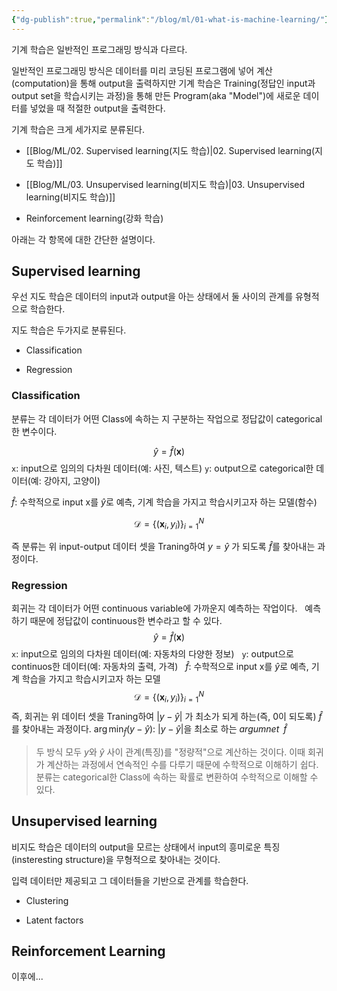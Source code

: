 ```yaml
---
{"dg-publish":true,"permalink":"/blog/ml/01-what-is-machine-learning/"}
---
```


기계 학습은 일반적인 프로그래밍 방식과 다르다.

일반적인 프로그래밍 방식은 데이터를 미리 코딩된 프로그램에 넣어 계산(computation)을 통해 output을 출력하지만 기계 학습은 Training(정답인 input과 output set을 학습시키는 과정)을 통해 만든 Program(aka "Model")에 새로운 데이터를 넣었을 때 적절한 output을 출력한다.


기계 학습은 크게 세가지로 분류된다.

- [[Blog/ML/02. Supervised learning(지도 학습)\|02. Supervised learning(지도 학습)]]

- [[Blog/ML/03. Unsupervised learning(비지도 학습)\|03. Unsupervised learning(비지도 학습)]]

- Reinforcement learning(강화 학습)

아래는 각 항목에 대한 간단한 설명이다.
## Supervised learning

우선 지도 학습은 데이터의 input과 output을 아는 상태에서 둘 사이의 관계를 유형적으로 학습한다.

지도 학습은 두가지로 분류된다. 

- Classification

- Regression

### Classification

분류는 각 데이터가 어떤 Class에 속하는 지 구분하는 작업으로 정답값이 categorical한 변수이다.

$$\hat{y} = \hat{f}(\mathbf{x})$$
`x`: input으로 임의의 다차원 데이터(예: 사진, 텍스트)
`y`: output으로 categorical한 데이터(예: 강아지, 고양이)

$\hat{f}$: 수학적으로 input x를 $\hat{y}$로 예측, 기계 학습을 가지고 학습시키고자 하는 모델(함수)

$$\mathcal{D} = \{(\mathbf{x}_i, y_i)\}_{i=1}^N$$

즉 분류는 위 input-output 데이터 셋을 Traning하여 $y = \hat{y}$ 가 되도록 $\hat{f}$를 찾아내는 과정이다.

### Regression

회귀는 각 데이터가 어떤 continuous variable에 가까운지 예측하는 작업이다.  
예측하기 때문에 정답값이 continuous한 변수라고 할 수 있다.
$$\hat{y} = \hat{f}(\mathbf{x})$$
`x`: input으로 임의의 다차원 데이터(예: 자동차의 다양한 정보)  
`y`: output으로 continuos한 데이터(예: 자동차의 출력, 가격)  
$\hat{f}$: 수학적으로 input x를 $\hat{y}$로 예측, 기계 학습을 가지고 학습시키고자 하는 모델  
$$\mathcal{D} = \{(\mathbf{x}_i, y_i)\}_{i=1}^N$$
즉, 회귀는 위 데이터 셋을 Traning하여 $|y - \hat{y}|$ 가 최소가 되게 하는(즉, 0이 되도록) $\hat{f}$를 찾아내는 과정이다.
$\arg\min_{\hat{f}} (y - \hat{y})$: $|y - \hat{y}|$을 최소로 하는 $argumnet \;\;\hat{f}$

> 두 방식 모두 $y$와 $\hat{y}$ 사이 관계(특징)를 "정량적"으로 계산하는 것이다.
> 이때 회귀가 계산하는 과정에서 연속적인 수를 다루기 때문에 수학적으로 이해하기 쉽다.
> 분류는 categorical한 Class에 속하는 확률로 변환하여 수학적으로 이해할 수 있다.

## Unsupervised learning

비지도 학습은 데이터의 output을 모르는 상태에서 input의 흥미로운 특징(insteresting structure)을 무형적으로 찾아내는 것이다.  

입력 데이터만 제공되고 그 데이터들을 기반으로 관계를 학습한다.

- Clustering

- Latent factors

## Reinforcement Learning

이후에...
